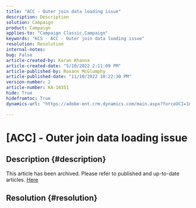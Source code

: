 ```yaml
---
title: "ACC - Outer join data loading issue"
description: Description
solution: Campaign
product: Campaign
applies-to: "Campaign Classic,Campaign"
keywords: "KCS - ACC - Outer join data loading issue"
resolution: Resolution
internal-notes: 
bug: False
article-created-by: Karan Khanna
article-created-date: "5/10/2022 2:11:09 PM"
article-published-by: Roxann McGlumphy
article-published-date: "11/10/2022 10:22:30 PM"
version-number: 2
article-number: KA-16351
hide: True
hidefromtoc: True
dynamics-url: "https://adobe-ent.crm.dynamics.com/main.aspx?forceUCI=1&pagetype=entityrecord&etn=knowledgearticle&id=8f266a08-6bd0-ec11-a7b5-00224809c556"

---
```

# [ACC] - Outer join data loading issue

## Description {#description}

This article has been archived. Please refer to published and up-to-date articles. [Here](https://experienceleague.adobe.com/search.html#sort=relevancy)

## Resolution {#resolution}

